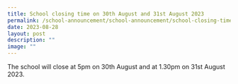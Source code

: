 ```yaml
---
title: School closing time on 30th August and 31st August 2023
permalink: /school-announcement/school-announcement/school-closing-time/
date: 2023-08-28
layout: post
description: ""
image: ""
---
```

The school will close at 5pm on 30th August and at 1.30pm on 31st August 2023.